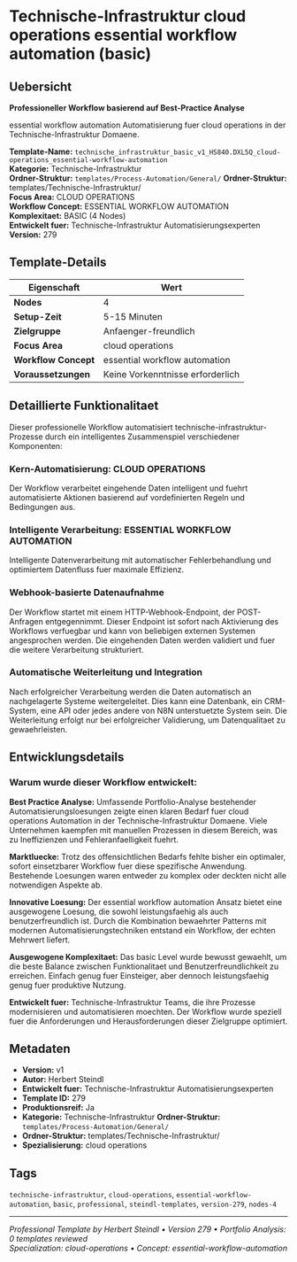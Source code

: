 # Technische-Infrastruktur cloud operations essential workflow automation (basic)

## Uebersicht

**Professioneller Workflow basierend auf Best-Practice Analyse**

essential workflow automation Automatisierung fuer cloud operations in der Technische-Infrastruktur Domaene.

**Template-Name:** `technische_infrastruktur_basic_v1_HS840.DXL5Q_cloud-operations_essential-workflow-automation`  
**Kategorie:** Technische-Infrastruktur  
**Ordner-Struktur:** `templates/Process-Automation/General/`
**Ordner-Struktur:** templates/Technische-Infrastruktur/  
**Focus Area:** CLOUD OPERATIONS  
**Workflow Concept:** ESSENTIAL WORKFLOW AUTOMATION  
**Komplexitaet:** BASIC (4 Nodes)  
**Entwickelt fuer:** Technische-Infrastruktur Automatisierungsexperten  
**Version:** 279

## Template-Details

| **Eigenschaft** | **Wert** |
|------------------|----------|
| **Nodes** | 4 |
| **Setup-Zeit** | 5-15 Minuten |
| **Zielgruppe** | Anfaenger-freundlich |
| **Focus Area** | cloud operations |
| **Workflow Concept** | essential workflow automation |
| **Voraussetzungen** | Keine Vorkenntnisse erforderlich |

## Detaillierte Funktionalitaet

Dieser professionelle Workflow automatisiert technische-infrastruktur-Prozesse durch ein intelligentes Zusammenspiel verschiedener Komponenten:

### Kern-Automatisierung: CLOUD OPERATIONS
Der Workflow verarbeitet eingehende Daten intelligent und fuehrt automatisierte Aktionen basierend auf vordefinierten Regeln und Bedingungen aus.

### Intelligente Verarbeitung: ESSENTIAL WORKFLOW AUTOMATION
Intelligente Datenverarbeitung mit automatischer Fehlerbehandlung und optimiertem Datenfluss fuer maximale Effizienz.

### Webhook-basierte Datenaufnahme
Der Workflow startet mit einem HTTP-Webhook-Endpoint, der POST-Anfragen entgegennimmt. Dieser Endpoint ist sofort nach Aktivierung des Workflows verfuegbar und kann von beliebigen externen Systemen angesprochen werden. Die eingehenden Daten werden validiert und fuer die weitere Verarbeitung strukturiert.

### Automatische Weiterleitung und Integration
Nach erfolgreicher Verarbeitung werden die Daten automatisch an nachgelagerte Systeme weitergeleitet. Dies kann eine Datenbank, ein CRM-System, eine API oder jedes andere von N8N unterstuetzte System sein. Die Weiterleitung erfolgt nur bei erfolgreicher Validierung, um Datenqualitaet zu gewaehrleisten.





## Entwicklungsdetails

### Warum wurde dieser Workflow entwickelt:

**Best Practice Analyse:** Umfassende Portfolio-Analyse bestehender Automatisierungsloesungen zeigte einen klaren Bedarf fuer cloud operations Automation in der Technische-Infrastruktur Domaene. Viele Unternehmen kaempfen mit manuellen Prozessen in diesem Bereich, was zu Ineffizienzen und Fehleranfaelligkeit fuehrt.

**Marktluecke:** Trotz des offensichtlichen Bedarfs fehlte bisher ein optimaler, sofort einsetzbarer Workflow fuer diese spezifische Anwendung. Bestehende Loesungen waren entweder zu komplex oder deckten nicht alle notwendigen Aspekte ab.

**Innovative Loesung:** Der essential workflow automation Ansatz bietet eine ausgewogene Loesung, die sowohl leistungsfaehig als auch benutzerfreundlich ist. Durch die Kombination bewaehrter Patterns mit modernen Automatisierungstechniken entstand ein Workflow, der echten Mehrwert liefert.

**Ausgewogene Komplexitaet:** Das basic Level wurde bewusst gewaehlt, um die beste Balance zwischen Funktionalitaet und Benutzerfreundlichkeit zu erreichen. Einfach genug fuer Einsteiger, aber dennoch leistungsfaehig genug fuer produktive Nutzung.

**Entwickelt fuer:** Technische-Infrastruktur Teams, die ihre Prozesse modernisieren und automatisieren moechten. Der Workflow wurde speziell fuer die Anforderungen und Herausforderungen dieser Zielgruppe optimiert.

## Metadaten

- **Version:** v1
- **Autor:** Herbert Steindl
- **Entwickelt fuer:** Technische-Infrastruktur Automatisierungsexperten
- **Template ID:** 279
- **Produktionsreif:** Ja
- **Kategorie:** Technische-Infrastruktur
**Ordner-Struktur:** `templates/Process-Automation/General/`
- **Ordner-Struktur:** templates/Technische-Infrastruktur/
- **Spezialisierung:** cloud operations

## Tags

`technische-infrastruktur`, `cloud-operations`, `essential-workflow-automation`, `basic`, `professional`, `steindl-templates`, `version-279`, `nodes-4`

---

*Professional Template by Herbert Steindl • Version 279 • Portfolio Analysis: 0 templates reviewed*  
*Specialization: cloud-operations • Concept: essential-workflow-automation*
